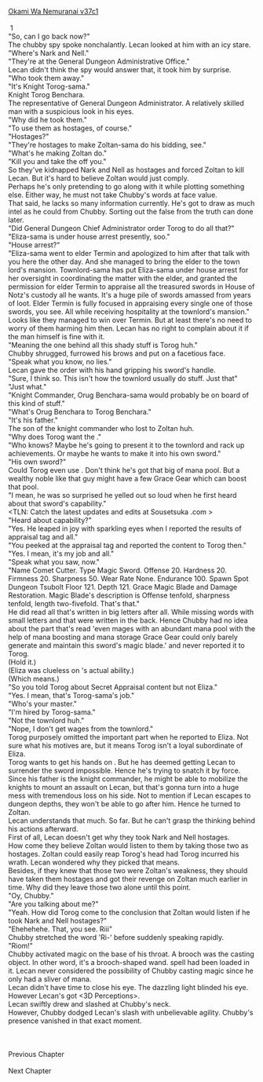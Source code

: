[Okami Wa Nemuranai v37c1](https://www.sousetsuka.com/2021/02/okami-wa-nemuranai-371.html)
<br/><br/>
 1<br/>
"So, can I go back now?"<br/>
The chubby spy spoke nonchalantly. Lecan looked at him with an icy stare.<br/>
"Where's Nark and Nell."<br/>
"They're at the General Dungeon Administrative Office."<br/>
Lecan didn't think the spy would answer that, it took him by surprise.<br/>
"Who took them away."<br/>
"It's Knight Torog-sama."<br/>
Knight Torog Benchara.<br/>
The representative of General Dungeon Administrator. A relatively skilled man with a suspicious look in his eyes.<br/>
"Why did he took them."<br/>
"To use them as hostages, of course."<br/>
"Hostages?"<br/>
"They're hostages to make Zoltan-sama do his bidding, see."<br/>
"What's he making Zoltan do."<br/>
"Kill you and take the <Comet Cutter> off you."<br/>
So they've kidnapped Nark and Nell as hostages and forced Zoltan to kill Lecan. But it's hard to believe Zoltan would just comply.<br/>
Perhaps he's only pretending to go along with it while plotting something else. Either way, he must not take Chubby's words at face value.<br/>
That said, he lacks so many information currently. He's got to draw as much intel as he could from Chubby. Sorting out the false from the truth can done later.<br/>
"Did General Dungeon Chief Administrator order Torog to do all that?"<br/>
"Eliza-sama is under house arrest presently, soo."<br/>
"House arrest?"<br/>
"Eliza-sama went to elder Termin and apologized to him after that talk with you here the other day. And she managed to bring the elder to the town lord's mansion. Townlord-sama has put Eliza-sama under house arrest for her oversight in coordinating the matter with the elder, and granted the permission for elder Termin to appraise all the treasured swords in House of Notz's custody all he wants. It's a huge pile of swords amassed from years of <Dungeon of Swords> loot. Elder Termin is fully focused in appraising every single one of those swords, you see. All while receiving hospitality at the townlord's mansion."<br/>
Looks like they managed to win over Termin. But at least there's no need to worry of them harming him then. Lecan has no right to complain about it if the man himself is fine with it.<br/>
"Meaning the one behind all this shady stuff is Torog huh."<br/>
Chubby shrugged, furrowed his brows and put on a facetious face.<br/>
"Speak what you know, no lies."<br/>
Lecan gave the order with his hand gripping his sword's handle.<br/>
"Sure, I think so. This isn't how the townlord usually do stuff. Just that"<br/>
"Just what."<br/>
"Knight Commander, Orug Benchara-sama would probably be on board of this kind of stuff."<br/>
"What's Orug Benchara to Torog Benchara."<br/>
"It's his father."<br/>
The son of the knight commander who lost to Zoltan huh.<br/>
"Why does Torog want the <Comet Cutter>."<br/>
"Who knows? Maybe he's going to present it to the townlord and rack up achievements. Or maybe he wants to make it into his own sword."<br/>
"His own sword?"<br/>
Could Torog even use <Comet Cutter>. Don't think he's got that big of mana pool. But a wealthy noble like that guy might have a few Grace Gear which can boost that pool.<br/>
"I mean, he was so surprised he yelled out so loud when he first heard about that sword's capability."<br/>
<TLN: Catch the latest updates and edits at Sousetsuka .com ><br/>
"Heard about capability?"<br/>
"Yes. He leaped in joy with sparkling eyes when I reported the results of appraisal tag and all."<br/>
"You peeked at the appraisal tag and reported the content to Torog then."<br/>
"Yes. I mean, it's my job and all."<br/>
"Speak what you saw, now."<br/>
"Name Comet Cutter. Type Magic Sword. Offense 20. Hardness 20. Firmness 20. Sharpness 50. Wear Rate None. Endurance 100. Spawn Spot Dungeon Tsubolt Floor 121. Depth 121. Grace Magic Blade and Damage Restoration. Magic Blade's description is Offense tenfold, sharpness tenfold, length two-fivefold. That's that."<br/>
He did read all that's written in big letters after all. While missing words with small letters and that were written in the back. Hence Chubby had no idea about the part that's read 'even mages with an abundant mana pool with the help of mana boosting and mana storage Grace Gear could only barely generate and maintain this sword's magic blade.' and never reported it to Torog.<br/>
(Hold it.)<br/>
(Eliza was clueless on <Comet Cutter>'s actual ability.)<br/>
(Which means.)<br/>
"So you told Torog about Secret Appraisal content but not Eliza."<br/>
"Yes. I mean, that's Torog-sama's job."<br/>
"Who's your master."<br/>
"I'm hired by Torog-sama."<br/>
"Not the townlord huh."<br/>
"Nope, I don't get wages from the townlord."<br/>
Torog purposely omitted the important part when he reported to Eliza. Not sure what his motives are, but it means Torog isn't a loyal subordinate of Eliza.<br/>
Torog wants to get his hands on <Comet Cutter>. But he has deemed getting Lecan to surrender the sword impossible. Hence he's trying to snatch it by force.<br/>
Since his father is the knight commander, he might be able to mobilize the knights to mount an assault on Lecan, but that's gonna turn into a huge mess with tremendous loss on his side. Not to mention if Lecan escapes to dungeon depths, they won't be able to go after him. Hence he turned to Zoltan.<br/>
Lecan understands that much. So far. But he can't grasp the thinking behind his actions afterward.<br/>
First of all, Lecan doesn't get why they took Nark and Nell hostages.<br/>
How come they believe Zoltan would listen to them by taking those two as hostages. Zoltan could easily reap Torog's head had Torog incurred his wrath. Lecan wondered why they picked that means.<br/>
Besides, if they knew that those two were Zoltan's weakness, they should have taken them hostages and got their revenge on Zoltan much earlier in time. Why did they leave those two alone until this point.<br/>
"Oy, Chubby."<br/>
"Are you talking about me?"<br/>
"Yeah. How did Torog come to the conclusion that Zoltan would listen if he took Nark and Nell hostages?"<br/>
"Ehehehehe. That, you see. Riii"<br/>
Chubby stretched the word 'Ri-' before suddenly speaking rapidly.<br/>
"Riom!"<br/>
Chubby activated <Flash> magic on the base of his throat. A brooch was the casting object. In other word, it's a brooch-shaped wand. <Flash> spell had been loaded in it. Lecan never considered the possibility of Chubby casting magic since he only had a sliver of mana.<br/>
Lecan didn't have time to close his eye. The dazzling light blinded his eye.<br/>
However Lecan's got <3D Perceptions>.<br/>
Lecan swiftly drew <Sword of Rusk> and slashed at Chubby's neck.<br/>
However, Chubby dodged Lecan's slash with unbelievable agility. Chubby's presence vanished in that exact moment.<br/>
 <br/>
 <br/>
 <br/>
Previous Chapter<br/>
 <br/>
Next Chapter<br/>
